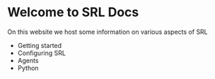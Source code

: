 # Welcome to SRL Docs

On this website we host some information on various aspects of SRL

* Getting started
* Configuring SRL
* Agents
* Python